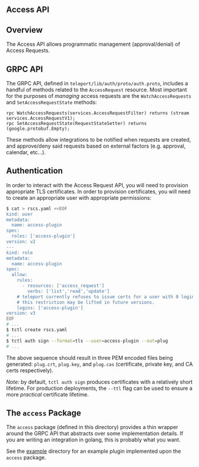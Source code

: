## Access API

## Overview

The Access API allows programmatic management (approval/denial) of
Access Requests.


## GRPC API

The GRPC API, defined in `teleport/lib/auth/proto/auth.proto`,
includes a handful of methods related to the `AccessRequest` resource.
Most important for the purposes of *managing* access requests are the
`WatchAccessRequests` and `SetAccessRequestState` methods:

```grpc
rpc WatchAccessRequests(services.AccessRequestFilter) returns (stream services.AccessRequestV1);
rpc SetAccessRequestState(RequestStateSetter) returns (google.protobuf.Empty);
```

These methods allow integrations to be notified when requests are created,
and approve/deny said requests based on external factors (e.g. approval,
calendar, etc...).


## Authentication

In order to interact with the Access Request API, you will need to provision
appropriate TLS certificates.  In order to provision certificates, you will
need to create an appropriate user with appropriate permissions:

```bash
$ cat > rscs.yaml <<EOF
kind: user
metadata:
  name: access-plugin
spec:
  roles: ['access-plugin']
version: v2
---
kind: role
metadata:
  name: access-plugin
spec:
  allow:
    rules:
      - resources: ['access_request']
        verbs: ['list','read','update']
    # teleport currently refuses to issue certs for a user with 0 logins,
    # this restriction may be lifted in future versions.
    logins: ['access-plugin']
version: v3
EOF
# ...
$ tctl create rscs.yaml
# ...
$ tctl auth sign --format=tls --user=access-plugin --out=plug
# ...
```

The above sequence should result in three PEM encoded files being generated:
`plug.crt`, `plug.key`, and `plug.cas` (certificate, private key, and CA certs
respectively).

*Note:* by default, `tctl auth sign` produces certificates with a relatively short
lifetime.  For production deployments, the `--ttl` flag can be used to ensure
a more *practical* certificate lifetime.


## The `access` Package

The `access` package (defined in this directory) provides a thin wrapper
around the GRPC API that abstracts over some implementation details.
If you are writing an integration in golang, this is probably what you
want.

See the [example](./example) directory for an example plugin implemented
upon the `access` package.

